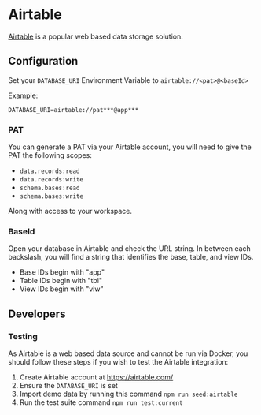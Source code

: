 # Airtable

[Airtable](https://airtable.com) is a popular web based data storage solution.

## Configuration

Set your `DATABASE_URI` Environment Variable to `airtable://<pat>@<baseId>`

Example:

```
DATABASE_URI=airtable://pat***@app***
```

### PAT

You can generate a PAT via your Airtable account, you will need to give the PAT the following scopes:

- `data.records:read`
- `data.records:write`
- `schema.bases:read`
- `schema.bases:write`

Along with access to your workspace.

### BaseId

Open your database in Airtable and check the URL string. In between each backslash, you will find a string that identifies the base, table, and view IDs.

- Base IDs begin with "app"
- Table IDs begin with "tbl"
- View IDs begin with "viw"

## Developers

### Testing

As Airtable is a web based data source and cannot be run via Docker, you should follow these steps if you wish to test the Airtable integration:

1. Create Airtable account at https://airtable.com/
2. Ensure the `DATABASE_URI` is set
3. Import demo data by running this command `npm run seed:airtable`
4. Run the test suite command `npm run test:current`